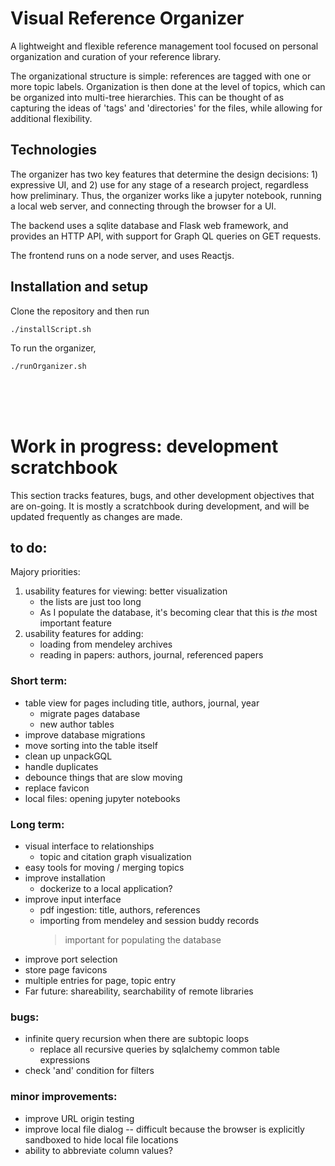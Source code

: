 # Visual Reference Organizer

A lightweight and flexible reference management tool focused on personal organization and curation of your reference library.

The organizational structure is simple: references are tagged with one or more topic labels. Organization is then done at the level of topics, which can be organized into multi-tree hierarchies. This can be thought of as capturing the ideas of 'tags' and 'directories' for the files, while allowing for additional flexibility.


## Technologies

The organizer has two key features that determine the design decisions: 1) expressive UI, and 2) use for any stage of a research project, regardless how preliminary. Thus, the organizer works like a jupyter notebook, running a local web server, and connecting through the browser for a UI.

The backend uses a sqlite database and Flask web framework, and provides an HTTP API, with support for Graph QL queries on GET requests.

The frontend runs on a node server, and uses Reactjs. 


## Installation and setup

Clone the repository and then run
```
./installScript.sh
```

To run the organizer,
```
./runOrganizer.sh
```


<br />
<br />
<br />


# Work in progress: development scratchbook

This section tracks features, bugs, and other development objectives that are on-going. It is mostly a scratchbook during development, and will be updated frequently as changes are made.


## to do:
Majory priorities:

1. usability features for viewing: better visualization
    - the lists are just too long
    - As I populate the database, it's becoming clear that this is _the_ most important feature
2. usability features for adding: 
    - loading from mendeley archives 
    - reading in papers: authors, journal, referenced papers


### Short term:
- table view for pages including title, authors, journal, year
    - migrate pages database
    - new author tables
- improve database migrations
- move sorting into the table itself
- clean up unpackGQL
- handle duplicates
- debounce things that are slow moving
- replace favicon
- local files: opening jupyter notebooks





### Long term:
- visual interface to relationships
    * topic and citation graph visualization
- easy tools for moving / merging topics
- improve installation
    * dockerize to a local application?
- improve input interface
    * pdf ingestion: title, authors, references
    * importing from mendeley and session buddy records
        > important for populating the database
- improve port selection
- store page favicons
- multiple entries for page, topic entry
- Far future: shareability, searchability of remote libraries


### bugs:
- infinite query recursion when there are subtopic loops
    * replace all recursive queries by sqlalchemy common table expressions
- check 'and' condition for filters


### minor improvements:
- improve URL origin testing
- improve local file dialog -- difficult because the browser is explicitly sandboxed to hide local file locations
- ability to abbreviate column values?


